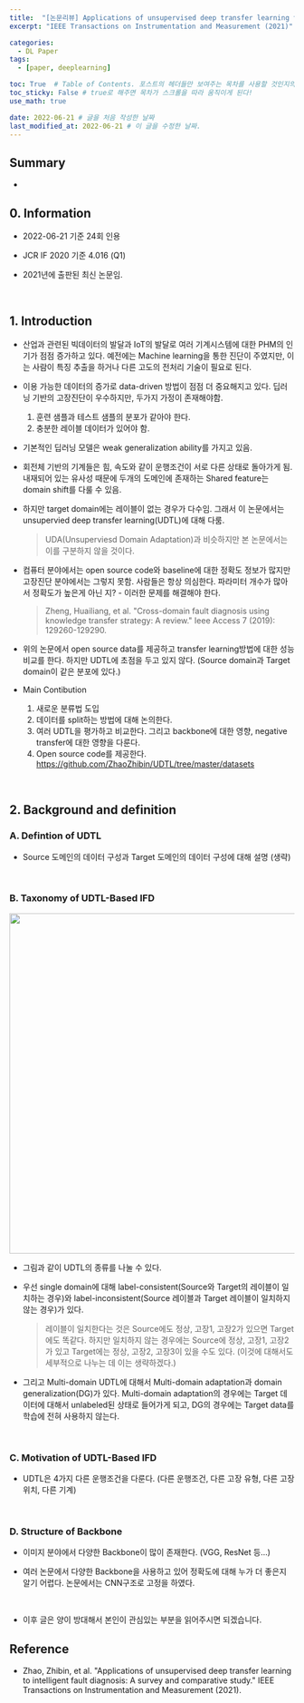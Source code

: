 ```yaml
---
title:  "[논문리뷰] Applications of unsupervised deep transfer learning to intelligent fault diagnosis: A survey and comparative study"
excerpt: "IEEE Transactions on Instrumentation and Measurement (2021)"

categories:
  - DL Paper
tags:
  - [paper, deeplearning]

toc: True  # Table of Contents. 포스트의 헤더들만 보여주는 목차를 사용할 것인지의 여부. ture 로 해주면 포스트의 목차가 보이게 된다.
toc_sticky: False # true로 해주면 목차가 스크롤을 따라 움직이게 된다!
use_math: true

date: 2022-06-21 # 글을 처음 작성한 날짜
last_modified_at: 2022-06-21 # 이 글을 수정한 날짜.
---
```


## Summary

- 

## 0. Information

- 2022-06-21 기준 24회 인용

- JCR IF 2020 기준 4.016 (Q1)

- 2021년에 출판된 최신 논문임.
<br>

## 1. Introduction

- 산업과 관련된 빅데이터의 발달과 IoT의 발달로 여러 기계시스템에 대한 PHM의 인기가 점점 증가하고 있다. 예전에는 Machine learning을 통한 진단이 주였지만, 이는 사람이 특징 추출을 하거나 다른 고도의 전처리 기술이 필요로 된다.

- 이용 가능한 데이터의 증가로 data-driven 방법이 점점 더 중요해지고 있다. 딥러닝 기반의 고장진단이 우수하지만, 두가지 가정이 존재해야함.

  1. 훈련 샘플과 테스트 샘플의 분포가 같아야 한다.
  2. 충분한 레이블 데이터가 있어야 함.

- 기본적인 딥러닝 모델은 weak generalization ability를 가지고 있음.

- 회전체 기반의 기계들은 힘, 속도와 같이 운행조건이 서로 다른 상태로 돌아가게 됨. 내재되어 있는 유사성 때문에 두개의 도메인에 존재하는 Shared feature는 domain shift를 다룰 수 있음.

- 하지만 target domain에는 레이블이 없는 경우가 다수임. 그래서 이 논문에서는 unsupervied deep transfer learning(UDTL)에 대해 다룸.
  > UDA(Unsuperviesd Domain Adaptation)과 비슷하지만 본 논문에서는 이를 구분하지 않을 것이다.

- 컴퓨터 분야에서는 open source code와 baseline에 대한 정확도 정보가 많지만 고장진단 분야에서는 그렇지 못함. 사람들은 항상 의심한다. 파라미터 개수가 많아서 정확도가 높은게 아닌 지? - 이러한 문제를 해결해야 한다.
  
  > Zheng, Huailiang, et al. "Cross-domain fault diagnosis using knowledge transfer strategy: A review." Ieee Access 7 (2019): 129260-129290.

- 위의 논문에서 open source data를 제공하고 transfer learning방법에 대한 성능비교를 한다. 하지만 UDTL에 초점을 두고 있지 않다. (Source domain과 Target domain이 같은 분포에 있다.)

- Main Contibution

  1. 새로운 분류법 도입
  2. 데이터를 split하는 방법에 대해 논의한다.
  3. 여러 UDTL을 평가하고 비교한다. 그리고 backbone에 대한 영향, negative transfer에 대한 영향을 다룬다.
  4. Open source code를 제공한다. <https://github.com/ZhaoZhibin/UDTL/tree/master/datasets>
<br>

## 2. Background and definition

### A. Defintion of UDTL

- Source 도메인의 데이터 구성과 Target 도메인의 데이터 구성에 대해 설명 (생략)
<br>

### B. Taxonomy of UDTL-Based IFD

<p align="center">
  <img src="https://user-images.githubusercontent.com/104422044/174751062-578bc48f-1789-475e-9e0d-088f570bd5f9.png" width="600" height="auto">
</p>

- 그림과 같이 UDTL의 종류를 나눌 수 있다.
- 우선 single domain에 대해 label-consistent(Source와 Target의 레이블이 일치하는 경우)와 label-inconsistent(Source 레이블과 Target 레이블이 일치하지 않는 경우)가 있다.

  > 레이블이 일치한다는 것은 Source에도 정상, 고장1, 고장2가 있으면 Target에도 똑같다. 하지만 일치하지 않는 경우에는 Source에 정상, 고장1, 고장2 가 있고 Target에는 정상, 고장2, 고장3이 있을 수도 있다. (이것에 대해서도 세부적으로 나누는 데 이는 생략하겠다.)

- 그리고 Multi-domain UDTL에 대해서 Multi-domain adaptation과 domain generalization(DG)가 있다. Multi-domain adaptation의 경우에는 Target 데이터에 대해서 unlabeled된 상태로 들어가게 되고, DG의 경우에는 Target data를 학습에 전혀 사용하지 않는다.
<br>

### C. Motivation of UDTL-Based IFD

- UDTL은 4가지 다른 운행조건을 다룬다. (다른 운행조건, 다른 고장 유형, 다른 고장 위치, 다른 기계)
<br>

### D. Structure of Backbone

- 이미지 분야에서 다양한 Backbone이 많이 존재한다. (VGG, ResNet 등...)

- 여러 논문에서 다양한 Backbone을 사용하고 있어 정확도에 대해 누가 더 좋은지 알기 어렵다. 논문에서는 CNN구조로 고정을 하였다.
<br>

- 이후 글은 양이 방대해서 본인이 관심있는 부분을 읽어주시면 되겠습니다.

## Reference

- Zhao, Zhibin, et al. "Applications of unsupervised deep transfer learning to intelligent fault diagnosis: A survey and comparative study." IEEE Transactions on Instrumentation and Measurement (2021).
